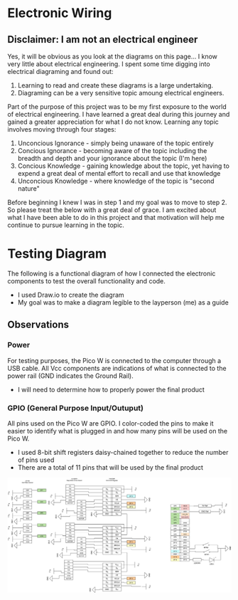 # Electronic Wiring

## Disclaimer: I am not an electrical engineer
Yes, it will be obvious as you look at the diagrams on this page... I know very little about electrical engineering. I spent some time digging into electrical diagraming and found out:
1. Learning to read and create these diagrams is a large undertaking.
2. Diagraming can be a very sensitive topic amoung electrical engineers.

Part of the purpose of this project was to be my first exposure to the world of electrical engineering. I have learned a great deal during this journey and gained a greater appreciation for what I do not know. Learning any topic involves moving through four stages:
1. Unconcious Ignorance - simply being unaware of the topic entirely
2. Concious Ignorance - becoming aware of the topic including the breadth and depth and your ignorance about the topic (I'm here)
3. Concious Knowledge - gaining knowledge about the topic, yet having to expend a great deal of mental effort to recall and use that knowledge
4. Unconcious Knowledge - where knowledge of the topic is "second nature"

Before beginning I knew I was in step 1 and my goal was to move to step 2. So please treat the below with a great deal of grace. I am excited about what I have been able to do in this project and that motivation will help me continue to pursue learning in the topic.

# Testing Diagram
The following is a functional diagram of how I connected the electronic components to test the overall functionality and code.
- I used Draw.io to create the diagram
- My goal was to make a diagram legible to the layperson (me) as a guide

## Observations

### Power
For testing purposes, the Pico W is connected to the computer through a USB cable. All Vcc components are indications of what is connected to the power rail (GND indicates the Ground Rail).
- I will need to determine how to properly power the final product

### GPIO (General Purpose Input/Outuput)
All pins used on the Pico W are GPIO. I color-coded the pins to make it easier to identify what is plugged in and how many pins will be used on the Pico W.
- I used 8-bit shift registers daisy-chained together to reduce the number of pins used
- There are a total of 11 pins that will be used by the final product

![Wiring Diagram](/Media/Diagram.png)
